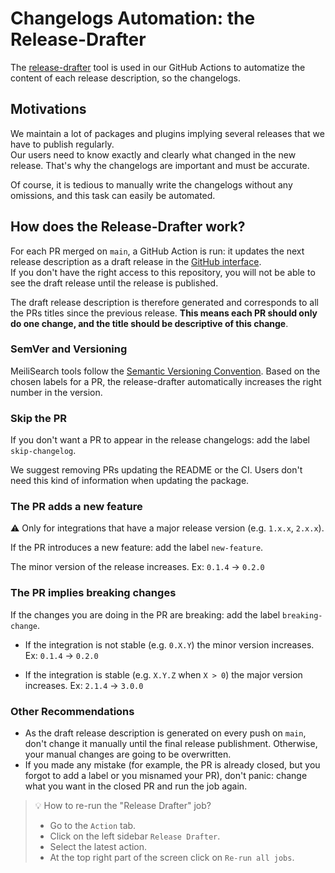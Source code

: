 # Changelogs Automation: the Release-Drafter

The [release-drafter](https://github.com/release-drafter/release-drafter/) tool is used in our GitHub Actions to automatize the content of each release description, so the changelogs.

## Motivations

We maintain a lot of packages and plugins implying several releases that we have to publish regularly.<br>
Our users need to know exactly and clearly what changed in the new release. That's why the changelogs are important and must be accurate.

Of course, it is tedious to manually write the changelogs without any omissions, and this task can easily be automated.

## How does the Release-Drafter work?

For each PR merged on `main`, a GitHub Action is run: it updates the next release description as a draft release in the [GitHub interface](https://github.com/meilisearch/meilisearch-ruby/releases).<br>
If you don't have the right access to this repository, you will not be able to see the draft release until the release is published.

The draft release description is therefore generated and corresponds to all the PRs titles since the previous release. **This means each PR should only do one change, and the title should be descriptive of this change**.

### SemVer and Versioning

MeiliSearch tools follow the [Semantic Versioning Convention](https://semver.org/). Based on the chosen labels for a PR, the release-drafter automatically increases the right number in the version.

### Skip the PR

If you don't want a PR to appear in the release changelogs: add the label `skip-changelog`.

We suggest removing PRs updating the README or the CI. Users don't need this kind of information when updating the package.

### The PR adds a new feature

⚠️ Only for integrations that have a major release version (e.g. `1.x.x`, `2.x.x`).

If the PR introduces a new feature: add the label `new-feature`.

The minor version of the release increases.
Ex: `0.1.4` -> `0.2.0`

### The PR implies breaking changes

If the changes you are doing in the PR are breaking: add the label `breaking-change`.

- If the integration is not stable (e.g. `0.X.Y`) the minor version increases.
Ex: `0.1.4` -> `0.2.0`

- If the integration is stable (e.g. `X.Y.Z` when `X > 0`) the major version increases.
Ex: `2.1.4` -> `3.0.0`

### Other Recommendations

- As the draft release description is generated on every push on `main`, don't change it manually until the final release publishment. Otherwise, your manual changes are going to be overwritten.
- If you made any mistake (for example, the PR is already closed, but you forgot to add a label or you misnamed your PR), don't panic: change what you want in the closed PR and run the job again.

> 💡 How to re-run the "Release Drafter" job?
> - Go to the `Action` tab.
> - Click on the left sidebar `Release Drafter`.
> - Select the latest action.
> - At the top right part of the screen click on `Re-run all jobs`.
